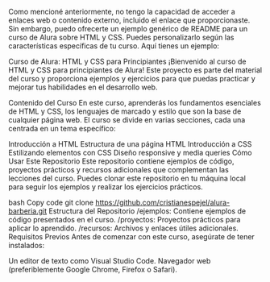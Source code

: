 
Como mencioné anteriormente, no tengo la capacidad de acceder a enlaces web o contenido externo, incluido el enlace que proporcionaste. Sin embargo, puedo ofrecerte un ejemplo genérico de README para un curso de Alura sobre HTML y CSS. Puedes personalizarlo según las características específicas de tu curso. Aquí tienes un ejemplo:

Curso de Alura: HTML y CSS para Principiantes
¡Bienvenido al curso de HTML y CSS para principiantes de Alura! Este proyecto es parte del material del curso y proporciona ejemplos y ejercicios para que puedas practicar y mejorar tus habilidades en el desarrollo web.

Contenido del Curso
En este curso, aprenderás los fundamentos esenciales de HTML y CSS, los lenguajes de marcado y estilo que son la base de cualquier página web. El curso se divide en varias secciones, cada una centrada en un tema específico:

Introducción a HTML
Estructura de una página HTML
Introducción a CSS
Estilizando elementos con CSS
Diseño responsive y media queries
Cómo Usar Este Repositorio
Este repositorio contiene ejemplos de código, proyectos prácticos y recursos adicionales que complementan las lecciones del curso. Puedes clonar este repositorio en tu máquina local para seguir los ejemplos y realizar los ejercicios prácticos.

bash
Copy code
git clone https://github.com/cristianespejel/alura-barberia.git
Estructura del Repositorio
/ejemplos: Contiene ejemplos de código presentados en el curso.
/proyectos: Proyectos prácticos para aplicar lo aprendido.
/recursos: Archivos y enlaces útiles adicionales.
Requisitos Previos
Antes de comenzar con este curso, asegúrate de tener instalados:

Un editor de texto como Visual Studio Code.
Navegador web (preferiblemente Google Chrome, Firefox o Safari).
